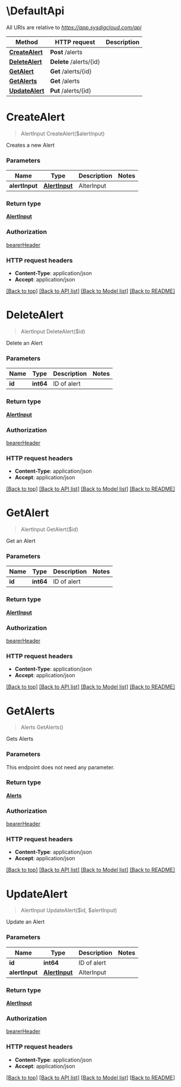 # \DefaultApi

All URIs are relative to *https://app.sysdigcloud.com/api*

Method | HTTP request | Description
------------- | ------------- | -------------
[**CreateAlert**](DefaultApi.md#CreateAlert) | **Post** /alerts | 
[**DeleteAlert**](DefaultApi.md#DeleteAlert) | **Delete** /alerts/{id} | 
[**GetAlert**](DefaultApi.md#GetAlert) | **Get** /alerts/{id} | 
[**GetAlerts**](DefaultApi.md#GetAlerts) | **Get** /alerts | 
[**UpdateAlert**](DefaultApi.md#UpdateAlert) | **Put** /alerts/{id} | 


# **CreateAlert**
> AlertInput CreateAlert($alertInput)



Creates a new Alert


### Parameters

Name | Type | Description  | Notes
------------- | ------------- | ------------- | -------------
 **alertInput** | [**AlertInput**](AlertInput.md)| AlterInput | 

### Return type

[**AlertInput**](AlertInput.md)

### Authorization

[bearerHeader](../README.md#bearerHeader)

### HTTP request headers

 - **Content-Type**: application/json
 - **Accept**: application/json

[[Back to top]](#) [[Back to API list]](../README.md#documentation-for-api-endpoints) [[Back to Model list]](../README.md#documentation-for-models) [[Back to README]](../README.md)

# **DeleteAlert**
> AlertInput DeleteAlert($id)



Delete an Alert


### Parameters

Name | Type | Description  | Notes
------------- | ------------- | ------------- | -------------
 **id** | **int64**| ID of alert | 

### Return type

[**AlertInput**](AlertInput.md)

### Authorization

[bearerHeader](../README.md#bearerHeader)

### HTTP request headers

 - **Content-Type**: application/json
 - **Accept**: application/json

[[Back to top]](#) [[Back to API list]](../README.md#documentation-for-api-endpoints) [[Back to Model list]](../README.md#documentation-for-models) [[Back to README]](../README.md)

# **GetAlert**
> AlertInput GetAlert($id)



Get an Alert


### Parameters

Name | Type | Description  | Notes
------------- | ------------- | ------------- | -------------
 **id** | **int64**| ID of alert | 

### Return type

[**AlertInput**](AlertInput.md)

### Authorization

[bearerHeader](../README.md#bearerHeader)

### HTTP request headers

 - **Content-Type**: application/json
 - **Accept**: application/json

[[Back to top]](#) [[Back to API list]](../README.md#documentation-for-api-endpoints) [[Back to Model list]](../README.md#documentation-for-models) [[Back to README]](../README.md)

# **GetAlerts**
> Alerts GetAlerts()



Gets Alerts


### Parameters
This endpoint does not need any parameter.

### Return type

[**Alerts**](Alerts.md)

### Authorization

[bearerHeader](../README.md#bearerHeader)

### HTTP request headers

 - **Content-Type**: application/json
 - **Accept**: application/json

[[Back to top]](#) [[Back to API list]](../README.md#documentation-for-api-endpoints) [[Back to Model list]](../README.md#documentation-for-models) [[Back to README]](../README.md)

# **UpdateAlert**
> AlertInput UpdateAlert($id, $alertInput)



Update an Alert


### Parameters

Name | Type | Description  | Notes
------------- | ------------- | ------------- | -------------
 **id** | **int64**| ID of alert | 
 **alertInput** | [**AlertInput**](AlertInput.md)| AlterInput | 

### Return type

[**AlertInput**](AlertInput.md)

### Authorization

[bearerHeader](../README.md#bearerHeader)

### HTTP request headers

 - **Content-Type**: application/json
 - **Accept**: application/json

[[Back to top]](#) [[Back to API list]](../README.md#documentation-for-api-endpoints) [[Back to Model list]](../README.md#documentation-for-models) [[Back to README]](../README.md)

